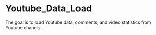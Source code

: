 # Youtube_Data_Load
The goal is to load Youtube data, comments, and video statistics from Youtube chanels.
